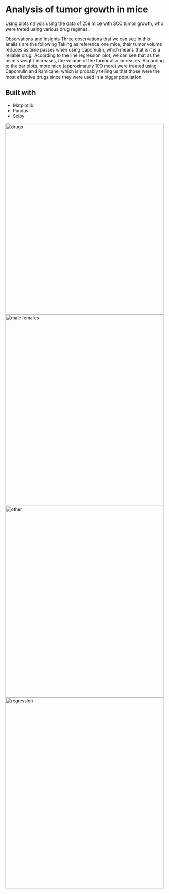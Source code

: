 # Analysis of tumor growth in mice

Using plots nalysis using the data of 259 mice with SCC tumor growth, who were treted using various drug regimes.



Observations and Insights
Three observations that we can see in this analisis are the following
Taking as reference one mice, their tumor volume reduces as time passes when using Capomulin, which means that is it is a reliable drug.
According to the line regression plot, we can see that as the mice's weight increases, the volume of the tumor also increases.
According to the bar plots, more mice (approximately 100 more) were treated using Capomulin and Ramicane, which is probably telling 
us that those were the most effective drugs since they were used in a bigger population.


## Built with

* Matplotlib
* Pandas
* Scipy


<img src="image1.jpg" alt="drugs" width="500" height="600">

<img src="image2.jpg" alt="male females" width="500" height="600">

<img src="image3.jpg" alt="other" width="500" height="600">

<img src="image4.jpg" alt="regression" width="500" height="600">
